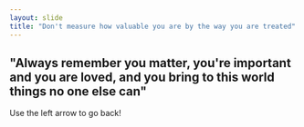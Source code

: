 ```yaml
---
layout: slide
title: "Don't measure how valuable you are by the way you are treated"
---
```

"Always remember you matter, you're important and you are loved, and you bring to this world things no one else can"
---
Use the left arrow to go back!
